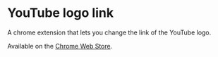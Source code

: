 # YouTube logo link

A chrome extension that lets you change the link of the YouTube logo.

Available on the [Chrome Web Store](https://chrome.google.com/webstore/detail/youtube-logo-link/kjaidkbedipdlfdecahomknafpcffoeo).
